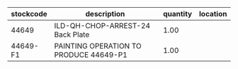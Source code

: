 |stockcode|description|quantity|location|
|---------|-----------|--------|--------|
|44649|ILD-QH-CHOP-ARREST-24 Back Plate|1.00||
|44649-F1|PAINTING OPERATION TO PRODUCE 44649-P1|1.00||
